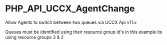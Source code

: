 # PHP_API_UCCX_AgentChange
Allow Agents to switch between two queues via UCCX Api v11.x

Queues must be identified using their resource group id's in this example its using resource groups 3 & 2
